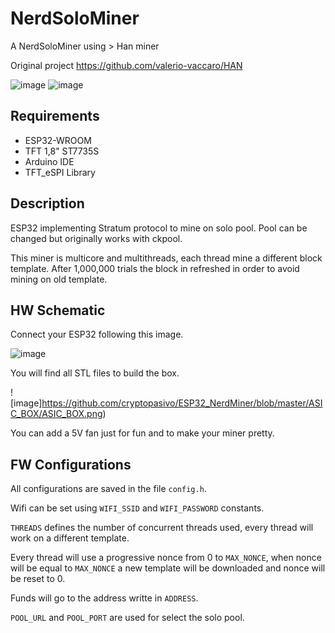 # NerdSoloMiner
A NerdSoloMiner using > Han miner

Original project https://github.com/valerio-vaccaro/HAN

![image](https://github.com/cryptopasivo/ESP32_NerdMiner/blob/master/img/Nerdminer1.jpg)
![image](https://github.com/cryptopasivo/ESP32_NerdMiner/blob/master/img/Nerdminer2.jpg)

## Requirements
- ESP32-WROOM
- TFT 1,8" ST7735S
- Arduino IDE
- TFT_eSPI Library

## Description
ESP32 implementing Stratum protocol to mine on solo pool. Pool can be changed but originally works with ckpool.

This miner is multicore and multithreads, each thread mine a different block template. After 1,000,000 trials the block in refreshed in order to avoid mining on old template.

## HW Schematic
Connect your ESP32 following this image.

![image](https://github.com/cryptopasivo/ESP32_NerdMiner/blob/master/Hardware.jpg)

You will find all STL files to build the box.

![image]https://github.com/cryptopasivo/ESP32_NerdMiner/blob/master/ASIC_BOX/ASIC_BOX.png)

You can add a 5V fan just for fun and to make your miner pretty.


## FW Configurations
All configurations are saved in the file `config.h`.

Wifi can be set using `WIFI_SSID` and `WIFI_PASSWORD` constants.

`THREADS` defines the number of concurrent threads used, every thread will work on a different template.

Every thread will use a progressive nonce from 0 to `MAX_NONCE`, when nonce will be equal to `MAX_NONCE` a new template will be downloaded and nonce will be reset to 0.

Funds will go to the address writte in `ADDRESS`.

`POOL_URL` and `POOL_PORT` are used for select the solo pool.

